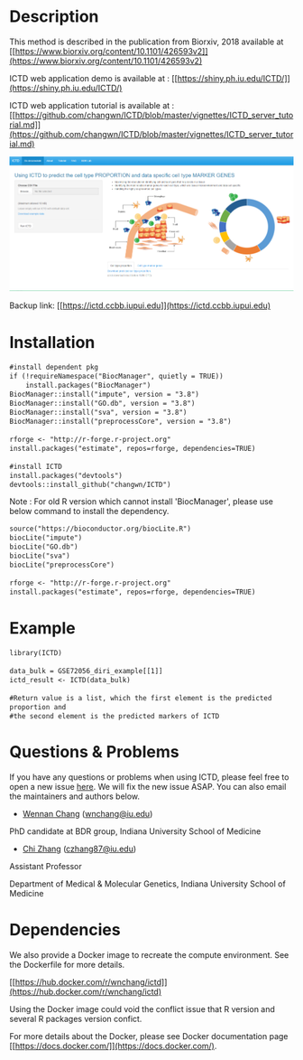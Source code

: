 # Description

This method is described in the publication from Biorxiv, 2018 available at [[https://www.biorxiv.org/content/10.1101/426593v2]](https://www.biorxiv.org/content/10.1101/426593v2)

ICTD web application demo is available at : [[https://shiny.ph.iu.edu/ICTD/]](https://shiny.ph.iu.edu/ICTD/)

ICTD web application tutorial is available at : [[https://github.com/changwn/ICTD/blob/master/vignettes/ICTD_server_tutorial.md]](https://github.com/changwn/ICTD/blob/master/vignettes/ICTD_server_tutorial.md)

![[image]](img/web_app.png)

Backup link: [[https://ictd.ccbb.iupui.edu]](https://ictd.ccbb.iupui.edu)


# Installation

```
#install dependent pkg
if (!requireNamespace("BiocManager", quietly = TRUE))
    install.packages("BiocManager")
BiocManager::install("impute", version = "3.8")
BiocManager::install("GO.db", version = "3.8")
BiocManager::install("sva", version = "3.8")
BiocManager::install("preprocessCore", version = "3.8")

rforge <- "http://r-forge.r-project.org"
install.packages("estimate", repos=rforge, dependencies=TRUE)

#install ICTD
install.packages("devtools")
devtools::install_github("changwn/ICTD")
```



Note : For old R version which cannot install 'BiocManager', please use below command to install the dependency.
```
source("https://bioconductor.org/biocLite.R")
biocLite("impute")
biocLite("GO.db")
biocLite("sva")
biocLite("preprocessCore")

rforge <- "http://r-forge.r-project.org"
install.packages("estimate", repos=rforge, dependencies=TRUE)
```

# Example

```
library(ICTD)

data_bulk = GSE72056_diri_example[[1]]
ictd_result <- ICTD(data_bulk)

#Return value is a list, which the first element is the predicted proportion and 
#the second element is the predicted markers of ICTD
```

# Questions & Problems

If you have any questions or problems when using ICTD, please feel free to open a new issue [here](https://github.com/zy26/ICTD/issues). We will fix the new issue ASAP.  You can also email the maintainers and authors below.

- [Wennan Chang](https://zcslab.github.io/people/wennan/)
(wnchang@iu.edu)

PhD candidate at BDR group, Indiana University School of Medicine

- [Chi Zhang](https://medicine.iu.edu/departments/genetics/faculty/27057/zhang-chi/)
(czhang87@iu.edu)

Assistant Professor

Department of Medical & Molecular Genetics, Indiana University School of Medicine



# Dependencies

We also provide a Docker image to recreate the compute environment. See the Dockerfile for more details.

[[https://hub.docker.com/r/wnchang/ictd]](https://hub.docker.com/r/wnchang/ictd)

Using the Docker image could void the conflict issue that R version and several R packages version confict. 

For more details about the Docker, please see Docker documentation page [[https://docs.docker.com/]](https://docs.docker.com/).
